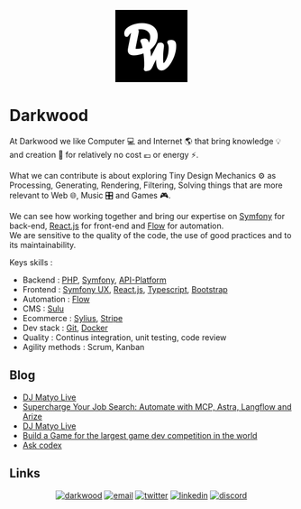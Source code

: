 <p align="center">
  <a href="https://github.com/darkwood-com">
    <img src="/assets/logo.png" width="auto" height="128px" alt="Darkwood">
  </a>
</p>

# Darkwood

At Darkwood we like Computer 💻 and Internet 🌎 that bring knowledge 💡 and creation 🚀 for relatively no cost 💶 or energy ⚡️.

What we can contribute is about exploring Tiny Design Mechanics ⚙️ as Processing, Generating, Rendering, Filtering, Solving things that are more relevant to Web 🌐, Music 🎛 and Games 🎮.

We can see how working together and bring our expertise on [Symfony](https://symfony.com) for back-end, [React.js](https://reactjs.org) for front-end and [Flow](https://github.com/darkwood-com/flow) for automation.  
We are sensitive to the quality of the code, the use of good practices and to its maintainability.

Keys skills :
- Backend : [PHP](https://www.php.net), [Symfony](https://symfony.com), [API-Platform](https://api-platform.com)
- Frontend : [Symfony UX](https://ux.symfony.com), [React.js](https://reactjs.org), [Typescript](https://www.typescriptlang.org), [Bootstrap](https://getbootstrap.com)
- Automation : [Flow](https://github.com/darkwood-com/flow)
- CMS : [Sulu](https://sulu.io)
- Ecommerce : [Sylius](https://sylius.com), [Stripe](https://stripe.com)
- Dev stack : [Git](https://git-scm.com), [Docker](https://www.docker.com)
- Quality : Continus integration, unit testing, code review
- Agility methods : Scrum, Kanban

## Blog

<!-- BLOG-POST-LIST:START -->
- [DJ Matyo Live](https://blog.darkwood.com/article/dj-matyo-live-3)
- [Supercharge Your Job Search: Automate with MCP, Astra, Langflow and Arize](https://blog.darkwood.com/article/supercharge-your-job-search-automate-with-mcp-astra-langflow-and-arize)
- [DJ Matyo Live](https://blog.darkwood.com/article/dj-matyo-live)
- [Build a Game for the largest game dev competition in the world](https://blog.darkwood.com/article/build-a-game-for-the-largest-game-dev-competition-in-the-world)
- [Ask codex](https://blog.darkwood.com/article/ask-codex)
<!-- BLOG-POST-LIST:END -->

## Links

<p align="center">
  <a href="https://darkwood.fr"><img src="https://img.icons8.com/fluent/96/000000/domain.png" alt="darkwood"/></a>
  <a href="mailto:mathieu@darkwood.fr"><img src="https://img.icons8.com/color/96/000000/gmail.png" alt="email"/></a>
  <a href="https://twitter.com/darkwood_fr"><img src="https://img.icons8.com/color/96/000000/twitter-squared.png" alt="twitter"/></a>
  <a href="https://www.linkedin.com/company/darkwood-com"><img src="https://img.icons8.com/color/96/000000/linkedin.png" alt="linkedin"/></a>
  <a href="https://discord.gg/tMDCF8RyvE"><img src="https://img.icons8.com/color/96/000000/discord-logo.png" alt="discord"/></a>
</p>
